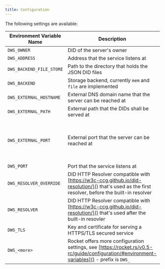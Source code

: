 ```yaml
---
title: Configuration
---
```


The following settings are available:

| **Environment Variable Name** | **Description**                                                                                                                                 | **Required** | **Default**                                                                                                                             | **Example**                                                |
| ----------------------------- | ----------------------------------------------------------------------------------------------------------------------------------------------- | ------------ | --------------------------------------------------------------------------------------------------------------------------------------- | ---------------------------------------------------------- |
| `DWS_OWNER`                   | DID of the server's owner                                                                                                                       | **yes**      |                                                                                                                                         | `did:key:z6MkrAvU5DpYtUjpJpohoKyKvWdbrQ1yyZcgM5TodLowsahP` |
| `DWS_ADDRESS`                 | Address that the service listens at                                                                                                             | no           | `127.0.0.1`                                                                                                                             | `0.0.0.0`                                                  |
| `DWS_BACKEND_FILE_STORE`      | Path to the directory that holds the JSON DID files                                                                                             | no           | `$PWD/did_store`                                                                                                                        | `/usr/web-id/did_store`                                    |
| `DWS_BACKEND`                 | Storage backend, currently `mem` and `file` are implemented                                                                                     | no           | `mem`                                                                                                                                   | `file`                                                     |
| `DWS_EXTERNAL_HOSTNAME`       | External DNS domain name that the server can be reached at                                                                                      | no           | `localhost`                                                                                                                             | `example.com`                                              |
| `DWS_EXTERNAL_PATH`           | External path that the DIDs shall be served at                                                                                                  | no           | `/`                                                                                                                                     | `/dids`                                                    |
| `DWS_EXTERNAL_PORT`           | External port that the server can be reached at                                                                                                 | no           | `$DWS_PORT` if `$HOSTNAME == "localhost"`, otherwise `443` as required by the [specifiction](https://w3c-ccg.github.io/did-method-web/) | `3000`                                                     |
| `DWS_PORT`                    | Port that the service listens at                                                                                                                | no           | `3000`                                                                                                                                  | `3000`                                                     |
| `DWS_RESOLVER_OVERRIDE`       | DID HTTP Resolver compatible with [https://w3c-ccg.github.io/did-resolution/]() that's used as the first resolver, before the built-in resolver | no           |                                                                                                                                         | `http://uni-resolver-web:8080/1.0/identifiers/`            |
| `DWS_RESOLVER`                | DID HTTP Resolver compatible with [https://w3c-ccg.github.io/did-resolution/]() that's used after the built-in resovler                         | no           |                                                                                                                                         | `http://uni-resolver-web:8080/1.0/identifiers/`            |
| `DWS_TLS`                     | Key and certificate for serving a HTTPS/TLS secured service                                                                                     | no           |                                                                                                                                         | `{certs="my.crt", key="private.key"}`                      |
| `DWS_<more>`                  | Rocket offers more configuration settings, see [https://rocket.rs/v0.5-rc/guide/configuration/#environment-variables]() - prefix is `DWS_`      | no           |                                                                                                                                         |                                                            |

